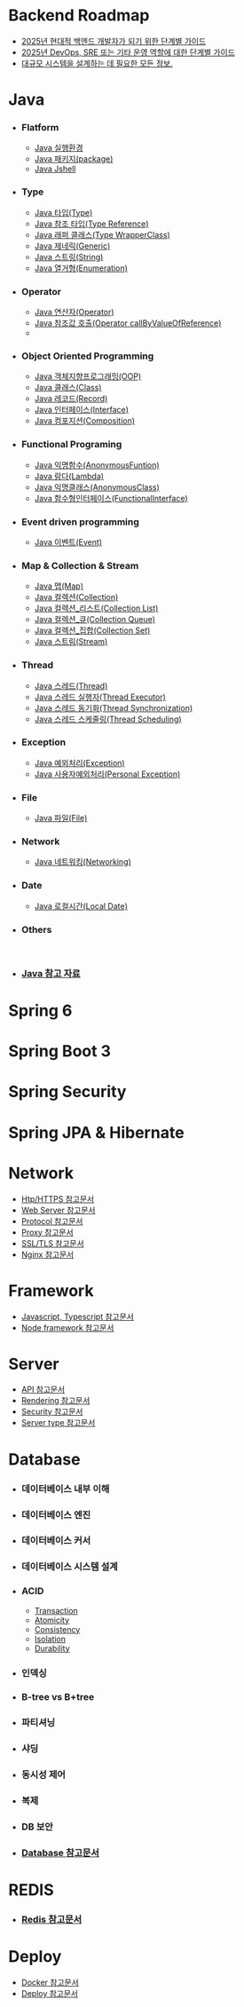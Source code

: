 # Backend Roadmap

- [2025년 현대적 백엔드 개발자가 되기 위한 단계별 가이드](https://roadmap.sh/backend)
- [2025년 DevOps, SRE 또는 기타 운영 역할에 대한 단계별 가이드](https://roadmap.sh/devops)
- [대규모 시스템을 설계하는 데 필요한 모든 정보.](https://roadmap.sh/system-design)

# Java

* ### Flatform
  -  [Java 실행환경 ](https://github.com/Yoo-SH/web_back/blob/main/docs/java/java_env.md)
  -  [Java 패키지(package) ](https://github.com/Yoo-SH/web_back/blob/main/docs/java/java_env_package.md)
  -  [Java Jshell](https://github.com/Yoo-SH/web_back/blob/main/docs/java/java_jshell.md)
* ### Type
  -  [Java 타입(Type) ](https://github.com/Yoo-SH/web_back/blob/main/docs/java/java_type.md)
  -  [Java 참조 타입(Type Reference) ](https://github.com/Yoo-SH/web_back/blob/main/docs/java/java_type_referenceType.md)
  -  [Java 래퍼 클래스(Type WrapperClass) ](https://github.com/Yoo-SH/web_back/blob/main/docs/java/java_type_wrapperClass.md)
  -  [Java 제네릭(Generic) ](https://github.com/Yoo-SH/web_back/blob/main/docs/java/java_generic.md)
  -  [Java 스트링(String)](https://github.com/Yoo-SH/web_back/blob/main/docs/java/java_string.md)
  -  [Java 열거형(Enumeration)](https://github.com/Yoo-SH/web_back/blob/main/docs/java/java_type_enum.md)

* ### Operator
  -  [Java 연산자(Operator)](https://github.com/Yoo-SH/web_back/blob/main/docs/java/java_operator.md)
  -  [Java 참조값 호출(Operator callByValueOfReference)](https://github.com/Yoo-SH/web_back/blob/main/docs/java/java_operator_callByType.md)
  - 
* ### Object Oriented Programming
  -  [Java 객체지향프로그래밍(OOP) ](https://github.com/Yoo-SH/web_back/blob/main/docs/java/java_oop.md)
  -  [Java 클래스(Class) ](https://github.com/Yoo-SH/web_back/blob/main/docs/java/java_class.md)
  -  [Java 레코드(Record)](https://github.com/Yoo-SH/web_back/blob/main/docs/java/java_record.md)
  -  [Java 인터페이스(Interface) ](https://github.com/Yoo-SH/web_back/blob/main/docs/java/java_interface.md)
  -  [Java 컴포지션(Composition)](https://github.com/Yoo-SH/web_back/blob/main/docs/java/java_composition.md)

* ### Functional Programing
  -  [Java 익명함수(AnonymousFuntion)](https://github.com/Yoo-SH/web_back/blob/main/docs/java/java_anonymousFunction.md)
  -  [Java 람다(Lambda)](https://github.com/Yoo-SH/web_back/blob/main/docs/java/java_lambda.md)
  -  [Java 익명클래스(AnonymousClass)](https://github.com/Yoo-SH/web_back/blob/main/docs/java/java_class_anonymousClass.md)
  -  [Java 함수형인터페이스(FunctionalInterface)](https://github.com/Yoo-SH/web_back/blob/main/docs/java/java_interface_functionalInterface.md)

* ### Event driven programming
  -  [Java 이벤트(Event) ](https://github.com/Yoo-SH/web_back/blob/main/docs/java/java_event.md)

* ### Map & Collection & Stream
  -   [Java 맵(Map)](https://github.com/Yoo-SH/web_back/blob/main/docs/java/java_map.md)
  -   [Java 컬렉션(Collection)](https://github.com/Yoo-SH/web_back/blob/main/docs/java/java_collection.md)
  -  [Java 컬렉션_리스트(Collection List)](https://github.com/Yoo-SH/web_back/blob/main/docs/java/java_collection_list.md)
  -  [Java 컬렉션_큐(Collection Queue)](https://github.com/Yoo-SH/web_back/blob/main/docs/java/java_collection_queue.md)
  -  [Java 컬렉션_집합(Collection Set)](https://github.com/Yoo-SH/web_back/blob/main/docs/java/java_collection_set.md)
  -  [Java 스트림(Stream)](https://github.com/Yoo-SH/web_back/blob/main/docs/java/java_stream.md)

* ### Thread
  -  [Java 스레드(Thread) ](https://github.com/Yoo-SH/web_back/blob/main/docs/java/java_thread.md)
  -  [Java 스레드 실행자(Thread Executor) ](https://github.com/Yoo-SH/web_back/blob/main/docs/java/java_thread_executor.md)
  -  [Java 스레드 동기화(Thread Synchronization)](https://github.com/Yoo-SH/web_back/blob/main/docs/java/java_thread_synchronization.md)
  -  [Java 스레드 스케줄링(Thread Scheduling)](https://github.com/Yoo-SH/web_back/blob/main/docs/java/java_thread_synchronization.md)
  
* ### Exception
  -   [Java 예외처리(Exception) ](https://github.com/Yoo-SH/web_back/blob/main/docs/java/java_exception.md)
  -   [Java 사용자예외처리(Personal Exception) ](https://github.com/Yoo-SH/web_back/blob/main/docs/java/java_exception_personal.md)

* ### File
  -   [Java 파일(File)](https://github.com/Yoo-SH/web_back/blob/main/docs/java/java_file.md)

* ### Network
  -  [Java 네트워킹(Networking) ](https://github.com/Yoo-SH/web_back/blob/main/docs/java/java_networking.md)

* ### Date
  - [Java 로컬시간(Local Date)](https://github.com/Yoo-SH/web_back/blob/main/docs/java/java_localDate.md)

* ### Others

<br>

- ### [Java 참고 자료](https://github.com/Yoo-SH/web_back/blob/main/docs/java/java_source.md)

# Spring 6

# Spring Boot 3

# Spring Security


# Spring JPA & Hibernate




# Network 
-  [Htp/HTTPS 참고문서](https://github.com/Yoo-SH/web_back/blob/main/docs/http&https.md)
- [Web Server 참고문서](https://github.com/Yoo-SH/web_back/blob/main/docs/webServer.md)
- [Protocol 참고문서](https://github.com/Yoo-SH/web_back/blob/main/docs/protocol.md)
-  [Proxy 참고문서](https://github.com/Yoo-SH/web_back/blob/main/docs/proxy.md)
-  [SSL/TLS 참고문서](https://github.com/Yoo-SH/web_back/blob/main/docs/ssl&tls.md)
-  [Nginx 참고문서](https://github.com/Yoo-SH/web_back/blob/main/docs/nginx.md)

# Framework
-  [Javascript, Typescript 참고문서](https://github.com/Yoo-SH/web_back/blob/main/docs/javascript%26typescript.md)
-  [Node framework 참고문서](https://github.com/Yoo-SH/web_back/blob/main/docs/nodejs_framework.md)

# Server
-  [API 참고문서](https://github.com/Yoo-SH/web_back/blob/main/docs/api.md)
-  [Rendering 참고문서](https://github.com/Yoo-SH/web_back/blob/main/docs/csr%26ssr.md)
-  [Security 참고문서](https://github.com/Yoo-SH/web_back/blob/main/docs/security.md)
-  [Server type 참고문서](https://github.com/Yoo-SH/web_back/blob/main/docs/server_type.md)

# Database
* ### 데이터베이스 내부 이해

* ### 데이터베이스 엔진

* ### 데이터베이스 커서

* ### 데이터베이스 시스템 설계

* ### ACID
  - [Transaction](https://github.com/Yoo-SH/web_back/blob/main/docs/DB/DB_ACID_transaction.md)
  - [Atomicity](https://github.com/Yoo-SH/web_back/blob/main/docs/DB/DB_ACID_atomicity.md)
  - [Consistency](https://github.com/Yoo-SH/web_back/blob/main/docs/DB/DB_ACID_consistency.md)
  - [Isolation](https://github.com/Yoo-SH/web_back/blob/main/docs/DB/DB_ACID_isolataion.md)
  - [Durability](https://github.com/Yoo-SH/web_back/blob/main/docs/DB/DB_ACID_durability.md)

* ### 인덱싱

* ### B-tree vs B+tree

* ### 파티셔닝

* ### 샤딩

* ### 동시성 제어

* ### 복제

* ### DB 보안 


- ###  [Database 참고문서](https://github.com/Yoo-SH/web_back/blob/main/docs/database.md)

# REDIS  
- ### [Redis 참고문서](https://github.com/Yoo-SH/web_back/blob/main/docs/redis.md)

# Deploy
-  [Docker 참고문서](https://github.com/Yoo-SH/web_back/blob/main/docs/docker.md)
-  [Deploy 참고문서](https://github.com/Yoo-SH/web_back/blob/main/docs/deploy.md)
